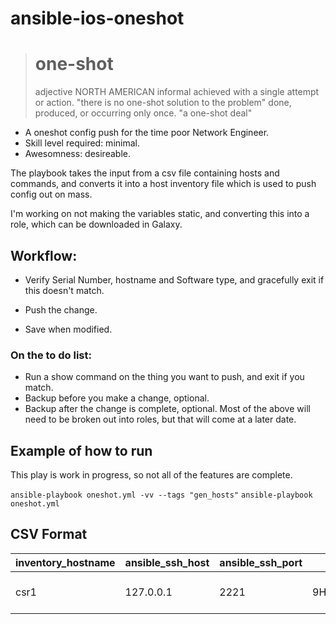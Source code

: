 # ansible-ios-oneshot

> # **one-shot**
> adjective NORTH AMERICAN informal
> achieved with a single attempt or action.
> "there is no one-shot solution to the problem"
> done, produced, or occurring only once.
> "a one-shot deal"

- A oneshot config push for the time poor Network Engineer.
- Skill level required: minimal.
- Awesomness: desireable.

The playbook takes the input from a csv file containing hosts and commands, and converts it into a host inventory file which is used to push config out on mass. 

I'm working on not making the variables static, and converting this into a role, which can be downloaded in Galaxy.

## Workflow:
 - Verify Serial Number, hostname and Software type, and gracefully exit if this doesn't match.

 - Push the change.
 - Save when modified.

### On the to do list:
 - Run a show command on the thing you want to push, and exit if you match.
 - Backup before you make a change, optional.
 - Backup after the change is complete, optional.
Most of the above will need to be broken out into roles, but that will come at a later date.

## Example of how to run
This play is work in progress, so not all of the features are complete.

`ansible-playbook oneshot.yml -vv --tags "gen_hosts"`
`ansible-playbook oneshot.yml`

## CSV Format
inventory_hostname| ansible_ssh_host | ansible_ssh_port | serno | type | parent | line1 | line2
----- | ----------| -------| --------| -----| --------------------------| -------------------| ----------------
csr1|127.0.0.1|2221|9HGPHTOFJIH|IOS|interface GigabitEthernet1|description Hello World|ip address dhcp


